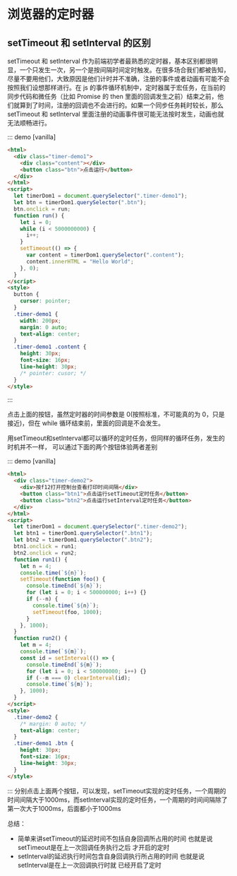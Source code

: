 # 浏览器的定时器

## setTimeout 和 setInterval 的区别

setTimeout 和 setInterval 作为前端初学者最熟悉的定时器，基本区别都很明显，一个只发生一次，另一个是按间隔时间定时触发。在很多场合我们都被告知，尽量不要用他们，大致原因是他们计时并不准确，注册的事件或者动画有可能不会按照我们设想那样进行。在 js 的事件循环机制中，定时器属于宏任务，在当前的同步代码和微任务（比如 Promise 的 then 里面的回调发生之前）结束之前，他们就算到了时间，注册的回调也不会进行的。如果一个同步任务耗时较长，那么 setTimeout 和 setInterval 里面注册的动画事件很可能无法按时发生，动画也就无法顺畅进行。

::: demo [vanilla]

```html
<html>
  <div class="timer-demo1">
    <div class="content"></div>
    <button class="btn">点击运行</button>
  </div>
</html>
<script>
  let timerDom1 = document.querySelector(".timer-demo1");
  let btn = timerDom1.querySelector(".btn");
  btn.onclick = run;
  function run() {
    let i = 0;
    while (i < 5000000000) {
      i++;
    }
    setTimeout(() => {
      var content = timerDom1.querySelector(".content");
      content.innerHTML = "Hello World";
    }, 0);
  }
</script>
<style>
  button {
    cursor: pointer;
  }
  .timer-demo1 {
    width: 200px;
    margin: 0 auto;
    text-align: center;
  }
  .timer-demo1 .content {
    height: 30px;
    font-size: 16px;
    line-height: 30px;
    /* pointer: cusor; */
  }
</style>
```

:::

点击上面的按钮，虽然定时器的时间参数是 0(按照标准，不可能真的为 0，只是接近)，但在 while 循环结束前，里面的回调是不会发生。

用setTimeout和setInterval都可以循环的定时任务，但同样的循环任务，发生的时机并不一样， 可以通过下面的两个按钮体验两者差别

::: demo [vanilla]

```html
<html>
  <div class="timer-demo2">
    <div>按f12打开控制台查看打印时间间隔</div>
    <button class="btn1">点击运行setTimeout定时任务</button>
    <button class="btn2">点击运行setInterval定时任务</button>
  </div>
</html>
<script>
  let timerDom1 = document.querySelector(".timer-demo2");
  let btn1 = timerDom1.querySelector(".btn1");
  let btn2 = timerDom1.querySelector(".btn2");
  btn1.onclick = run1;
  btn2.onclick = run2;
  function run1() {
    let n = 4;
    console.time(`${n}`);
    setTimeout(function foo() {
      console.timeEnd(`${n}`);
      for (let i = 0; i < 500000000; i++) {}
      if (--n) {
        console.time(`${n}`);
        setTimeout(foo, 1000);
      }
    }, 1000);
  }
  function run2() {
    let m = 4;
    console.time(`${m}`);
    const id = setInterval(() => {
      console.timeEnd(`${m}`);
      for (let i = 0; i < 500000000; i++) {}
      if (--m === 0) clearInterval(id);
      console.time(`${m}`);
    }, 1000);
  }
</script>
<style>
  .timer-demo2 {
    /* margin: 0 auto; */
    text-align: center;
  }
  .timer-demo1 .btn {
    height: 30px;
    font-size: 16px;
    line-height: 30px;
  }
</style>
```

:::
分别点击上面两个按钮，可以发现，setTimeout实现的定时任务，一个周期的时间间隔大于1000ms，而setInterval实现的定时任务，一个周期的时间间隔除了第一次大于1000ms，后面都小于1000ms

总结：
- 简单来讲setTimeout的延迟时间不包括自身回调所占用的时间 也就是说setTimeout是在上一次回调任务执行之后   才开启的定时
- setInterval的延迟执行时间包含自身回调执行所占用的时间 也就是说setInterval是在上一次回调执行时就   已经开启了定时